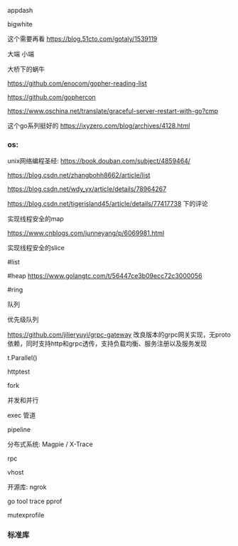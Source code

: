 appdash

bigwhite


这个需要再看 https://blog.51cto.com/gotaly/1539119


大端
小端


大桥下的蜗牛


https://github.com/enocom/gopher-reading-list


https://github.com/gophercon


https://www.oschina.net/translate/graceful-server-restart-with-go?cmp


这个go系列挺好的
https://ixyzero.com/blog/archives/4128.html


### os:
unix网络编程圣经: https://book.douban.com/subject/4859464/

https://blog.csdn.net/zhangbohh8662/article/list

https://blog.csdn.net/wdy_yx/article/details/78964267

https://blog.csdn.net/tigerisland45/article/details/77417738 下的评论

实现线程安全的map

https://www.cnblogs.com/junneyang/p/6069981.html

实现线程安全的slice

#list

#heap 
https://www.golangtc.com/t/56447ce3b09ecc72c3000056

#ring


队列


优先级队列


https://github.com/jilieryuyi/grpc-gateway 改良版本的grpc网关实现，无proto依赖，同时支持http和grpc透传，支持负载均衡、服务注册以及服务发现 


t.Parallel()

httptest

fork

并发和并行

exec 管道

pipeline

分布式系统: Magpie / X-Trace

rpc 

vhost

开源库:
ngrok

go tool trace pprof

mutexprofile



### 标准库